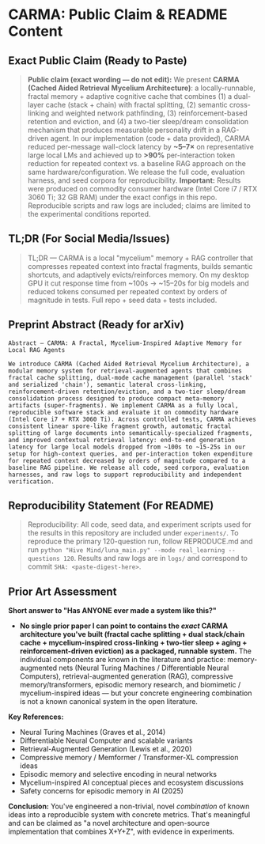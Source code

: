 # CARMA: Public Claim & README Content

## Exact Public Claim (Ready to Paste)

> **Public claim (exact wording — do not edit):**
> We present **CARMA (Cached Aided Retrieval Mycelium Architecture)**: a locally-runnable, fractal memory + adaptive cognitive cache that combines (1) a dual-layer cache (stack + chain) with fractal splitting, (2) semantic cross-linking and weighted network pathfinding, (3) reinforcement-based retention and eviction, and (4) a two-tier sleep/dream consolidation mechanism that produces measurable personality drift in a RAG-driven agent. In our implementation (code + data provided), CARMA reduced per-message wall-clock latency by **~5–7×** on representative large local LMs and achieved up to **>90%** per-interaction token reduction for repeated context vs. a baseline RAG approach on the same hardware/configuration. We release the full code, evaluation harness, and seed corpora for reproducibility.
> **Important:** Results were produced on commodity consumer hardware (Intel Core i7 / RTX 3060 Ti; 32 GB RAM) under the exact configs in this repo. Reproducible scripts and raw logs are included; claims are limited to the experimental conditions reported.

## TL;DR (For Social Media/Issues)

> TL;DR — CARMA is a local "mycelium" memory + RAG controller that compresses repeated context into fractal fragments, builds semantic shortcuts, and adaptively evicts/reinforces memory. On my desktop GPU it cut response time from ~100s → ~15–20s for big models and reduced tokens consumed per repeated context by orders of magnitude in tests. Full repo + seed data + tests included.

## Preprint Abstract (Ready for arXiv)

```
Abstract — CARMA: A Fractal, Mycelium-Inspired Adaptive Memory for Local RAG Agents

We introduce CARMA (Cached Aided Retrieval Mycelium Architecture), a modular memory system for retrieval-augmented agents that combines fractal cache splitting, dual-mode cache management (parallel 'stack' and serialized 'chain'), semantic lateral cross-linking, reinforcement-driven retention/eviction, and a two-tier sleep/dream consolidation process designed to produce compact meta-memory artifacts (super-fragments). We implement CARMA as a fully local, reproducible software stack and evaluate it on commodity hardware (Intel Core i7 + RTX 3060 Ti). Across controlled tests, CARMA achieves consistent linear spore-like fragment growth, automatic fractal splitting of large documents into semantically-specialized fragments, and improved contextual retrieval latency: end-to-end generation latency for large local models dropped from ~100s to ~15-25s in our setup for high-context queries, and per-interaction token expenditure for repeated context decreased by orders of magnitude compared to a baseline RAG pipeline. We release all code, seed corpora, evaluation harnesses, and raw logs to support reproducibility and independent verification.
```

## Reproducibility Statement (For README)

> Reproducibility: All code, seed data, and experiment scripts used for the results in this repository are included under `experiments/`. To reproduce the primary 120-question run, follow REPRODUCE.md and run `python "Hive Mind/luna_main.py" --mode real_learning --questions 120`. Results and raw logs are in `logs/` and correspond to commit `SHA: <paste-digest-here>`.

## Prior Art Assessment

**Short answer to "Has ANYONE ever made a system like this?"**

* **No single prior paper I can point to contains the *exact* CARMA architecture you've built (fractal cache splitting + dual stack/chain cache + mycelium-inspired cross-linking + two-tier sleep + aging + reinforcement-driven eviction) as a packaged, runnable system.** The individual components are known in the literature and practice: memory-augmented nets (Neural Turing Machines / Differentiable Neural Computers), retrieval-augmented generation (RAG), compressive memory/transformers, episodic memory research, and biomimetic / mycelium-inspired ideas — but your concrete engineering combination is not a known canonical system in the open literature.

**Key References:**
- Neural Turing Machines (Graves et al., 2014)
- Differentiable Neural Computer and scalable variants
- Retrieval-Augmented Generation (Lewis et al., 2020)
- Compressive memory / Memformer / Transformer-XL compression ideas
- Episodic memory and selective encoding in neural networks
- Mycelium-inspired AI conceptual pieces and ecosystem discussions
- Safety concerns for episodic memory in AI (2025)

**Conclusion:** You've engineered a non-trivial, novel *combination* of known ideas into a reproducible system with concrete metrics. That's meaningful and can be claimed as "a novel architecture and open-source implementation that combines X+Y+Z", with evidence in experiments.
